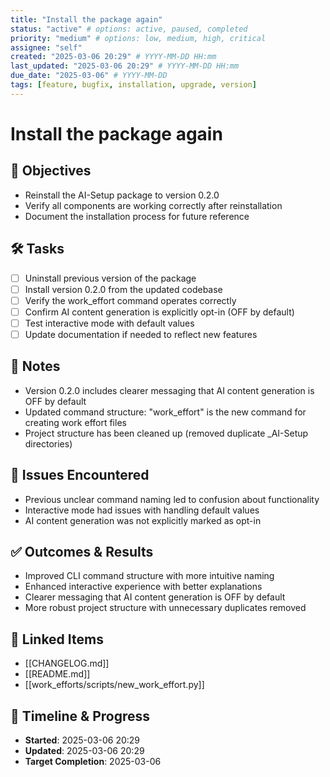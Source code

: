 ```yaml
---
title: "Install the package again"
status: "active" # options: active, paused, completed
priority: "medium" # options: low, medium, high, critical
assignee: "self"
created: "2025-03-06 20:29" # YYYY-MM-DD HH:mm
last_updated: "2025-03-06 20:29" # YYYY-MM-DD HH:mm
due_date: "2025-03-06" # YYYY-MM-DD
tags: [feature, bugfix, installation, upgrade, version]
---
```


# Install the package again

## 🚩 Objectives
- Reinstall the AI-Setup package to version 0.2.0
- Verify all components are working correctly after reinstallation
- Document the installation process for future reference

## 🛠 Tasks
- [ ] Uninstall previous version of the package
- [ ] Install version 0.2.0 from the updated codebase
- [ ] Verify the work_effort command operates correctly
- [ ] Confirm AI content generation is explicitly opt-in (OFF by default)
- [ ] Test interactive mode with default values
- [ ] Update documentation if needed to reflect new features

## 📝 Notes
- Version 0.2.0 includes clearer messaging that AI content generation is OFF by default
- Updated command structure: "work_effort" is the new command for creating work effort files
- Project structure has been cleaned up (removed duplicate _AI-Setup directories)

## 🐞 Issues Encountered
- Previous unclear command naming led to confusion about functionality
- Interactive mode had issues with handling default values
- AI content generation was not explicitly marked as opt-in

## ✅ Outcomes & Results
- Improved CLI command structure with more intuitive naming
- Enhanced interactive experience with better explanations
- Clearer messaging that AI content generation is OFF by default
- More robust project structure with unnecessary duplicates removed

## 📌 Linked Items
- [[CHANGELOG.md]]
- [[README.md]]
- [[work_efforts/scripts/new_work_effort.py]]

## 📅 Timeline & Progress
- **Started**: 2025-03-06 20:29
- **Updated**: 2025-03-06 20:29
- **Target Completion**: 2025-03-06